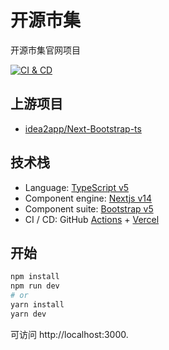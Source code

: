 # 开源市集

开源市集官网项目

[![CI & CD](https://github.com/Open-Source-Bazaar/Open-Source-Bazaar.github.io/actions/workflows/main.yml/badge.svg)][7]

## 上游项目

- [idea2app/Next-Bootstrap-ts][1]

## 技术栈

- Language: [TypeScript v5][2]
- Component engine: [Nextjs v14][3]
- Component suite: [Bootstrap v5][4]
- CI / CD: GitHub [Actions][10] + [Vercel][11]

## 开始

```bash
npm install
npm run dev
# or
yarn install
yarn dev
```

可访问 http://localhost:3000.

[1]: https://github.com/idea2app/Next-Bootstrap-ts
[2]: https://www.typescriptlang.org/
[3]: https://nextjs.org/
[4]: https://getbootstrap.com/
[7]: https://github.com/Open-Source-Bazaar/Open-Source-Bazaar.github.io/actions/workflows/main.yml
[10]: https://github.com/features/actions
[11]: https://vercel.com/
